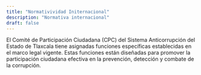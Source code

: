```yaml
---
title: "Normativividad Initernacional"
description: "Normativa internacional"
draft: false
---
```


El Comité de Participación Ciudadana (CPC) del Sistema Anticorrupción del Estado de Tlaxcala tiene asignadas funciones específicas establecidas en el marco legal vigente. Estas funciones están diseñadas para promover la participación ciudadana efectiva en la prevención, detección y combate de la corrupción.
